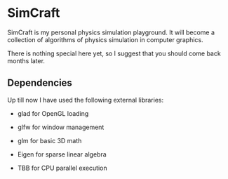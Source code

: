 # SimCraft

SimCraft is my personal physics simulation playground.
It will become a collection of algorithms of physics simulation in computer graphics.

There is nothing special here yet, so I suggest that you should come back months later.

## Dependencies

Up till now I have used the following external libraries:

- glad for OpenGL loading

- glfw for window management

- glm for basic 3D math

- Eigen for sparse linear algebra

- TBB for CPU parallel execution